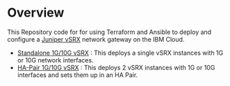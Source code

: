 # Overview
This Repository code for for using Terraform and Ansible to deploy and configure a [Juniper vSRX]() network gateway on the IBM Cloud. 

 - [Standalone 1G/10G vSRX](standalone/README.md) : This deploys a single vSRX instances with 1G or 10G network interfaces.
 - [HA-Pair 1G/10G vSRX](ha-pair/README.md) : This deploys 2 vSRX instances with 1G or 10G interfaces and sets them up in an HA Pair.

